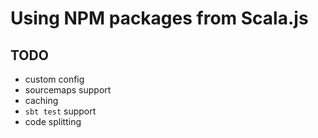 Using NPM packages from Scala.js
=================================

## TODO

- custom config
- sourcemaps support
- caching
- `sbt test` support
- code splitting